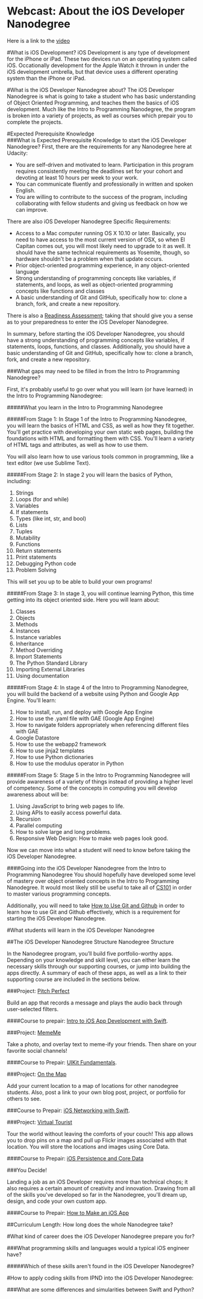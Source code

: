 Webcast: About the iOS Developer Nanodegree
==========================================

Here is a link to the [video][OH]

#What is iOS Development?
iOS Development is any type of development for the iPhone or iPad.  These two devices run on an operating system called iOS.  Occationally development for the Apple Watch it thrown in under the iOS development umbrella, but that device uses a different operating system than the iPhone or iPad.

#What is the iOS Developer Nanodegree about?
The iOS Developer Nanodegree is what is going to take a student who has basic understanding of Object Oriented Programming, and teaches them the basics of iOS development.  Much like the Intro to Programming Nanodegree, the program is broken into a variety of projects, as well as courses which prepair you to complete the projects.

#Expected Prerequisite Knowledge  
###What is Expected Prerequisite Knowledge to start the iOS Developer Nanodegree?
First, there are the requirements for any Nanodegree here at Udacity:

- You are self-driven and motivated to learn. Participation in this program requires consistently meeting the deadlines set for your cohort and devoting at least 10 hours per week to your work.
- You can communicate fluently and professionally in written and spoken English.
- You are willing to contribute to the success of the program, including collaborating with fellow students and giving us feedback on how we can improve.

There are also iOS Developer Nanodegree Specific Requirements:

- Access to a Mac computer running OS X 10.10 or later.  Basically, you need to have access to the most current version of OSX, so when El Capitan comes out, you will most likely need to upgrade to it as well.  It should have the same technical requirements as Yosemite, though, so hardware shouldn't be a problem when that update occurs.
- Prior object-oriented programming experience, in any object-oriented language
- Strong understanding of programming concepts like variables, if statements, and loops, as well as object-oriented programming concepts like functions and classes
- A basic understanding of Git and GitHub, specifically how to: clone a branch, fork, and create a new repository.

There is also a [Readiness Assessment](https://www.udacity.com/course/viewer#!/c-none/l-3098108743); taking that should give you a sense as to your preparedness to enter the iOS Developer Nanodegree.

In summary, before starting the iOS Developer Nanodegree, you should have a strong understanding of programming concepts like variables, if statements, loops, functions, and classes. Additionally, you should have a basic understanding of Git and GitHub, specifically how to: clone a branch, fork, and create a new repository.


###What gaps may need to be filled in from the Intro to Programming Nanodegree?

First, it's probably useful to go over what you will learn (or have learned) in the Intro to Programming Nanodegree:

#####What you learn in the Intro to Programming Nanodegree

#####From Stage 1:
In Stage 1 of the Intro to Programming Nanodegree, you will learn the basics of HTML and CSS, as well as how they fit together.  You'll get practice with developing your own static web pages, building the foundations with HTML and formatting them with CSS.  You'll learn a variety of HTML tags and attributes, as well as how to use them.  

You will also learn how to use various tools common in programming, like a text editor (we use Sublime Text).

#####From Stage 2:
In stage 2 you will learn the basics of Python, including:
1.  Strings
2.  Loops (for and while)
3.  Variables
4.  If statements
5.  Types (like int, str, and bool)
6.  Lists
7.  Tuples
8.  Mutability
9.  Functions
10.  Return statements
11.  Print statements
12.  Debugging Python code
13.  Problem Solving

This will set you up to be able to build your own programs!

#####From Stage 3:
In stage 3, you will continue learning Python, this time getting into its object oriented side.  Here you will learn about:
1.  Classes 
2.  Objects
3.  Methods
4.  Instances
5.  Instance variables
6.  Inheritance
7.  Method Overriding
8.  Import Statements
9.  The Python Standard Library
10.  Importing External Libraries
11.  Using documentation

#####From Stage 4:
In stage 4 of the Intro to Programming Nanodegree, you will build the backend of a website using Python and Google App Engine.  You'll learn:
1.  How to install, run, and deploy with Google App Engine
2.  How to use the .yaml file with GAE (Google App Engine)
3.  How to navigate folders appropriately when referencing different files with GAE
4.  Google Datastore  
5.  How to use the webapp2 framework
6.  How to use jinja2 templates
7.  How to use Python dictionaries
8.  How to use the modulus operator in Python

#####From Stage 5:
Stage 5 in the Intro to Programming Nanodegree will provide awareness of a variety of things instead of providing a higher level of competency.  Some of the concepts in computing you will develop awareness about will be:
1.  Using JavaScript to bring web pages to life.
2.  Using APIs to easily access powerful data.
3.  Recursion 
4.  Parallel computing
5.  How to solve large and long problems. 
6.  Responsive Web Design: How to make web pages look good.

Now we can move into what a student will need to know before taking the iOS Developer Nanodegree.

####Going into the iOS Developer Nanodegree from the Intro to Programming Nanodegree
You should hopefully have developed some level of mastery over object oriented concepts in the Intro to Programming Nanodegree.  It would most likely still be useful to take all of [CS101](https://www.udacity.com/course/viewer#!/c-cs101) in order to master various programming concepts.

Additionally, you will need to take [How to Use Git and Github](https://www.udacity.com/course/how-to-use-git-and-github--ud775) in order to learn how to use Git and Github effectively, which is a requirement for starting the iOS Developer Nanodegree.


#What students will learn in the iOS Developer Nanodegree  

##The iOS Developer Nanodegree Structure 
Nanodegree Structure

In the Nanodegree program, you’ll build five portfolio-worthy apps. Depending on your knowledge and skill level, you can either learn the necessary skills through our supporting courses, or jump into building the apps directly. A summary of each of these apps, as well as a link to their supporting course are included in the sections below.

###Project: [Pitch Perfect](https://itunes.apple.com/us/app/pitch-perfect-portfolio-app/id987684705?mt=8)

Build an app that records a message and plays the audio back through user-selected filters.

####Course to prepair: [Intro to iOS App Development with Swift](https://www.udacity.com/course/intro-to-ios-app-development-with-swift--ud585).

###Project: [MemeMe](https://itunes.apple.com/us/app/mememe-portfolio-app/id994289240?mt=8)

Take a photo, and overlay text to meme-ify your friends. Then share on your favorite social channels!

####Course to Prepair: [UIKit Fundamentals](https://www.udacity.com/course/uikit-fundamentals--ud788).

###Project: [On the Map](https://itunes.apple.com/us/app/on-the-map-portfolio-app/id994619554?mt=8)

Add your current location to a map of locations for other nanodegree students. Also, post a link to your own blog post, project, or portfolio for others to see.

###Course to Prepair: [iOS Networking with Swift](https://www.udacity.com/course/ios-networking-with-swift--ud421).

###Project: [Virtual Tourist](https://itunes.apple.com/us/app/virtual-tourist-portfolio/id994696845?mt=8)

Tour the world without leaving the comforts of your couch! This app allows you to drop pins on a map and pull up Flickr images associated with that location. You will store the locations and images using Core Data.

####Course to Prepair: [iOS Persistence and Core Data](https://www.udacity.com/course/ios-persistence-and-core-data--ud325)

###You Decide!

Landing a job as an iOS Developer requires more than technical chops; it also requires a certain amount of creativity and innovation. Drawing from all of the skills you've developed so far in the Nanodegree, you'll dream up, design, and code your own custom app.

####Course to Prepair: [How to Make an iOS App](https://www.udacity.com/course/how-to-make-an-ios-app--ud607)


##Curriculum Length: How long does the whole Nanodegree take?


#What kind of career does the iOS Developer Nanodegree prepare you for?  

###What programming skills and languages would a typical iOS engineer have?

#####Which of these skills aren't found in the iOS Developer Nanodegree?


#How to apply coding skills from IPND into the iOS Developer Nanodegree:

###What are some differences and simularities between Swift and Python?



[OH]: https://plus.google.com/u/1/events/ctvdicbvtbuoe8u2ir6sdjbuuqo?authkey=CMac6o2X8I-9Kw
